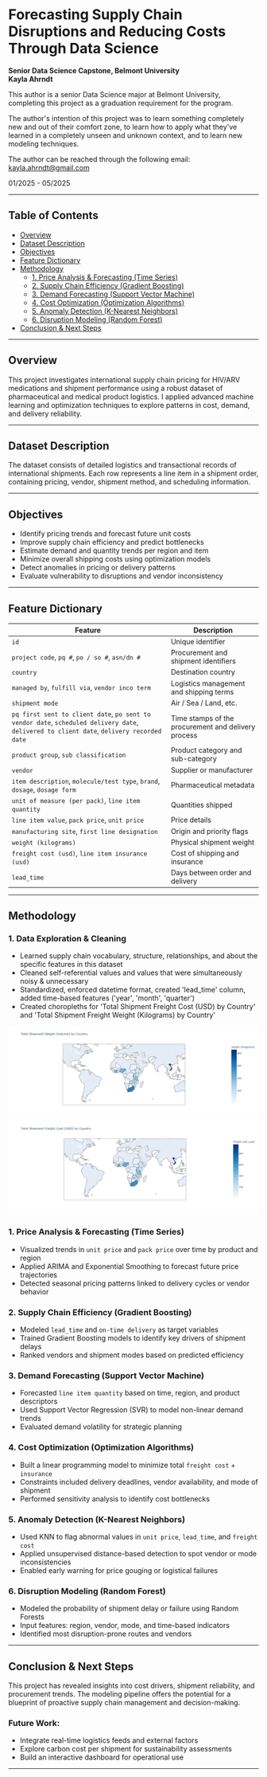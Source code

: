 # Forecasting Supply Chain Disruptions and Reducing Costs Through Data Science
**Senior Data Science Capstone, Belmont University**  
**Kayla Ahrndt**

This author is a senior Data Science major at Belmont University, completing this project as a graduation requirement for the program. 

The author's intention of this project was to learn something completely new and out of their comfort zone, to learn how to apply what they've learned in a completely unseen and unknown context, and to learn new modeling techniques. 

The author can be reached through the following email: kayla.ahrndt@gmail.com

01/2025 - 05/2025

---

## Table of Contents
- [Overview](#overview)
- [Dataset Description](#dataset-description)
- [Objectives](#objectives)
- [Feature Dictionary](#feature-dictionary)
- [Methodology](#methodology)
  - [1. Price Analysis & Forecasting (Time Series)](#1-price-analysis--forecasting-time-series)
  - [2. Supply Chain Efficiency (Gradient Boosting)](#2-supply-chain-efficiency-gradient-boosting)
  - [3. Demand Forecasting (Support Vector Machine)](#3-demand-forecasting-support-vector-machine)
  - [4. Cost Optimization (Optimization Algorithms)](#4-cost-optimization-optimization-algorithms)
  - [5. Anomaly Detection (K-Nearest Neighbors)](#5-anomaly-detection-k-nearest-neighbors)
  - [6. Disruption Modeling (Random Forest)](#6-disruption-modeling-random-forest)
- [Conclusion & Next Steps](#conclusion--next-steps)

---

## Overview

This project investigates international supply chain pricing for HIV/ARV medications and shipment performance using a robust dataset of pharmaceutical and medical product logistics. I applied advanced machine learning and optimization techniques to explore patterns in cost, demand, and delivery reliability.

---

## Dataset Description

The dataset consists of detailed logistics and transactional records of international shipments. Each row represents a line item in a shipment order, containing pricing, vendor, shipment method, and scheduling information.

---

## Objectives

- Identify pricing trends and forecast future unit costs  
- Improve supply chain efficiency and predict bottlenecks  
- Estimate demand and quantity trends per region and item  
- Minimize overall shipping costs using optimization models  
- Detect anomalies in pricing or delivery patterns  
- Evaluate vulnerability to disruptions and vendor inconsistency  

---

## Feature Dictionary

| Feature | Description |
|--------|-------------|
| `id` | Unique identifier |
| `project code`, `pq #`, `po / so #`, `asn/dn #` | Procurement and shipment identifiers |
| `country` | Destination country |
| `managed by`, `fulfill via`, `vendor inco term` | Logistics management and shipping terms |
| `shipment mode` | Air / Sea / Land, etc. |
| `pq first sent to client date`, `po sent to vendor date`, `scheduled delivery date`, `delivered to client date`, `delivery recorded date` | Time stamps of the procurement and delivery process |
| `product group`, `sub classification` | Product category and sub-category |
| `vendor` | Supplier or manufacturer |
| `item description`, `molecule/test type`, `brand`, `dosage`, `dosage form` | Pharmaceutical metadata |
| `unit of measure (per pack)`, `line item quantity` | Quantities shipped |
| `line item value`, `pack price`, `unit price` | Price details |
| `manufacturing site`, `first line designation` | Origin and priority flags |
| `weight (kilograms)` | Physical shipment weight |
| `freight cost (usd)`, `line item insurance (usd)` | Cost of shipping and insurance |
| `lead_time` | Days between order and delivery |

---

## Methodology

### 1. Data Exploration & Cleaning
- Learned supply chain vocabulary, structure, relationships, and about the specific features in this dataset
- Cleaned self-referential values and values that were simultaneously noisy & unnecessary
- Standardized, enforced datetime format, created 'lead_time' column, added time-based features ('year', 'month', 'quarter')
- Created choropleths for 'Total Shipment Freight Cost (USD) by Country' and 'Total Shipment Freight Weight (Kilograms) by Country'

![Freight Cost Choropleth](images/hivarv_cost_choropleth.png)
![Freight Weight Choropleth](images/hivarv_weight_choropleth.png)

### 1. Price Analysis & Forecasting (Time Series)

- Visualized trends in `unit price` and `pack price` over time by product and region
- Applied ARIMA and Exponential Smoothing to forecast future price trajectories
- Detected seasonal pricing patterns linked to delivery cycles or vendor behavior

### 2. Supply Chain Efficiency (Gradient Boosting)

- Modeled `lead_time` and `on-time delivery` as target variables
- Trained Gradient Boosting models to identify key drivers of shipment delays
- Ranked vendors and shipment modes based on predicted efficiency

### 3. Demand Forecasting (Support Vector Machine)

- Forecasted `line item quantity` based on time, region, and product descriptors
- Used Support Vector Regression (SVR) to model non-linear demand trends
- Evaluated demand volatility for strategic planning

### 4. Cost Optimization (Optimization Algorithms)

- Built a linear programming model to minimize total `freight cost` + `insurance`
- Constraints included delivery deadlines, vendor availability, and mode of shipment
- Performed sensitivity analysis to identify cost bottlenecks

### 5. Anomaly Detection (K-Nearest Neighbors)

- Used KNN to flag abnormal values in `unit price`, `lead_time`, and `freight cost`
- Applied unsupervised distance-based detection to spot vendor or mode inconsistencies
- Enabled early warning for price gouging or logistical failures

### 6. Disruption Modeling (Random Forest)

- Modeled the probability of shipment delay or failure using Random Forests
- Input features: region, vendor, mode, and time-based indicators
- Identified most disruption-prone routes and vendors

---

## Conclusion & Next Steps

This project has revealed insights into cost drivers, shipment reliability, and procurement trends. The modeling pipeline offers the potential for a blueprint of  proactive supply chain management and decision-making.

### Future Work:
- Integrate real-time logistics feeds and external factors 
- Explore carbon cost per shipment for sustainability assessments
- Build an interactive dashboard for operational use

---

